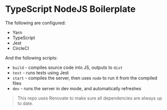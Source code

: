 # TypeScript NodeJS Boilerplate

The following are configured:

- Yarn
- TypeScript
- Jest
- CircleCI

And the following scripts:

- `build` - compiles source code into JS, outputs to `dist`
- `test` - runs tests using Jest
- `start` - compiles the server, then uses `node` to run it from the compiled files
- `dev` - runs the server in dev mode, and automatically refreshes

> This repo uses Renovate to make sure all dependencies are always up to date.